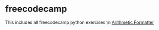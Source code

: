 # freecodecamp
This includes all freecodecamp python exercises \n
[Arithmetic Formatter](https://www.freecodecamp.org/learn/scientific-computing-with-python/scientific-computing-with-python-projects/arithmetic-formatter)
